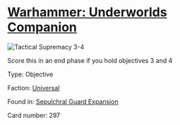 # [Warhammer: Underworlds Companion](https://guidokessels.github.io/wh-underworlds)

  

![Tactical Supremacy 3-4](https://warhammerunderworlds.com/wp-content/uploads/sites/6/2017/12/297_ENG-Tactical-Supremacy-3-4.png)

Score this in an end phase if you hold objectives 3 and 4

Type: Objective

Faction: [Universal](https://guidokessels.github.io/wh-underworlds/factions/universal)

Found in: [Sepulchral Guard Expansion](https://guidokessels.github.io/wh-underworlds/locations/sepulchral-guard-expansion)

Card number: 297
